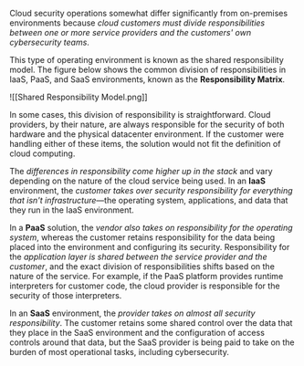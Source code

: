 
Cloud security operations somewhat differ significantly from on-premises environments because *cloud customers must divide responsibilities between one or more service providers and the customers' own cybersecurity teams*.

This type of operating environment is known as the shared responsibility model. The figure below shows the common division of responsibilities in IaaS, PaaS, and SaaS environments, known as the **Responsibility Matrix**.

![[Shared Responsibility Model.png]]

In some cases, this division of responsibility is straightforward. Cloud providers, by their nature, are always responsible for the security of both hardware and the physical datacenter environment. If the customer were handling either of these items, the solution would not fit the definition of cloud computing.

The *differences in responsibility come higher up in the stack* and vary depending on the nature of the cloud service being used. In an **IaaS** environment, the *customer takes over security responsibility for everything that isn't infrastructure*—the operating system, applications, and data that they run in the IaaS environment.

In a **PaaS** solution, the *vendor also takes on responsibility for the operating system*, whereas the customer retains responsibility for the data being placed into the environment and configuring its security. Responsibility for the *application layer is shared between the service provider and the customer*, and the exact division of responsibilities shifts based on the nature of the service. For example, if the PaaS platform provides runtime interpreters for customer code, the cloud provider is responsible for the security of those interpreters.

In an **SaaS** environment, the *provider takes on almost all security responsibility*. The customer retains some shared control over the data that they place in the SaaS environment and the configuration of access controls around that data, but the SaaS provider is being paid to take on the burden of most operational tasks, including cybersecurity.